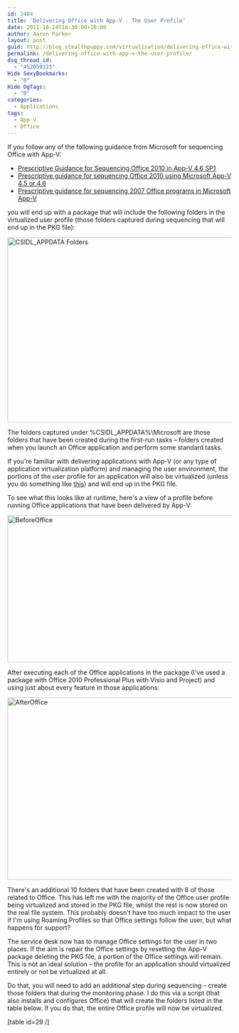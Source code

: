 ```yaml
---
id: 2404
title: 'Delivering Office with App-V - The User Profile'
date: 2011-10-24T16:30:00+10:00
author: Aaron Parker
layout: post
guid: http://blog.stealthpuppy.com/virtualisation/delivering-office-with-app-v-the-user-profile/
permalink: /delivering-office-with-app-v-the-user-profile/
dsq_thread_id:
  - "452059123"
Hide SexyBookmarks:
  - "0"
Hide OgTags:
  - "0"
categories:
  - Applications
tags:
  - App-V
  - Office
---
```

If you follow any of the following guidance from Microsoft for sequencing Office with App-V:

  * [Prescriptive Guidance for Sequencing Office 2010 in App-V 4.6 SP1](http://support.microsoft.com/kb/2627274)
  * [Prescriptive guidance for sequencing Office 2010 using Microsoft App-V 4.5 or 4.6](http://support.microsoft.com/kb/983462)
  * [Prescriptive guidance for sequencing 2007 Office programs in Microsoft App-V](http://support.microsoft.com/kb/939796)

you will end up with a package that will include the following folders in the virtualized user profile (those folders captured during sequencing that will end up in the PKG file):

<img style="background-image: none; padding-left: 0px; padding-right: 0px; display: inline; padding-top: 0px; border: 0px;" title="CSIDL_APPDATA" src="https://stealthpuppy.com/media/2011/10/CSIDL_APPDATA.png" alt="CSIDL_APPDATA Folders" width="660" height="416" border="0" /> 

The folders captured under %CSIDL_APPDATA%\Microsoft are those folders that have been created during the first-run tasks – folders created when you launch an Office application and perform some standard tasks.

If you're familiar with delivering applications with App-V (or any type of application virtualization platform) and managing the user environment, the portions of the user profile for an application will also be virtualized (unless you do something like [this](https://stealthpuppy.com/virtualisation/sequencing-mozilla-firefox-7/)) and will end up in the PKG file.

To see what this looks like at runtime, here's a view of a profile before running Office applications that have been delivered by App-V:

<img style="background-image: none; padding-left: 0px; padding-right: 0px; display: inline; padding-top: 0px; border: 0px;" title="BeforeOffice" src="https://stealthpuppy.com/media/2011/10/BeforeOffice.png" alt="BeforeOffice" width="660" height="331" border="0" /> 

After executing each of the Office applications in the package (I've used a package with Office 2010 Professional Plus with Visio and Project) and using just about every feature in those applications:

<img style="background-image: none; padding-left: 0px; padding-right: 0px; display: inline; padding-top: 0px; border: 0px;" title="AfterOffice" src="https://stealthpuppy.com/media/2011/10/AfterOffice.png" alt="AfterOffice" width="660" height="410" border="0" /> 

There's an additional 10 folders that have been created with 8 of those related to Office. This has left me with the majority of the Office user profile being virtualized and stored in the PKG file, whilst the rest is now stored on the real file system. This probably doesn't have too much impact to the user if I'm using Roaming Profiles so that Office settings follow the user, but what happens for support?

The service desk now has to manage Office settings for the user in two places. If the aim is repair the Office settings by resetting the App-V package deleting the PKG file, a portion of the Office settings will remain. This is not an ideal solution – the profile for an application should virtualized entirely or not be virtualized at all.

Do that, you will need to add an additional step during sequencing – create those folders that during the monitoring phase. I do this via a script (that also installs and configures Office) that will create the folders listed in the table below. If you do that, the entire Office profile will now be virtualized.

[table id=29 /]